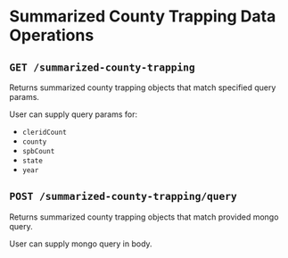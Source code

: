 # Summarized County Trapping Data Operations

## `GET /summarized-county-trapping`

Returns summarized county trapping objects that match specified query params.

User can supply query params for:

- `cleridCount`
- `county`
- `spbCount`
- `state`
- `year`

## `POST /summarized-county-trapping/query`

Returns summarized county trapping objects that match provided mongo query.

User can supply mongo query in body.
